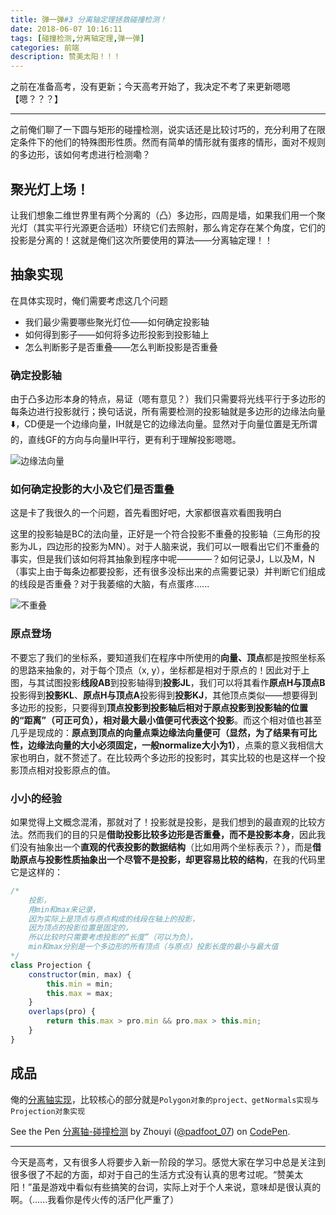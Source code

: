 ```yaml
---
title: 弹一弹#3 分离轴定理拯救碰撞检测！
date: 2018-06-07 10:16:11
tags: [碰撞检测,分离轴定理,弹一弹]
categories: 前端
description: 赞美太阳！！！
---
```


之前在准备高考，没有更新；今天高考开始了，我决定不考了来更新嗯嗯【嗯？？？】

------

之前俺们聊了一下圆与矩形的碰撞检测，说实话还是比较讨巧的，充分利用了在限定条件下的他们的特殊图形性质。然而有简单的情形就有蛋疼的情形，面对不规则的多边形，该如何考虑进行检测嘞？

## 聚光灯上场！

让我们想象二维世界里有两个分离的（凸）多边形，四周是墙，如果我们用一个聚光灯（其实平行光源更合适啦）环绕它们去照射，那么肯定存在某个角度，它们的投影是分离的！这就是俺们这次所要使用的算法——分离轴定理！！

## 抽象实现

在具体实现时，俺们需要考虑这几个问题

- 我们最少需要哪些聚光灯位——如何确定投影轴
- 如何得到影子——如何将多边形投影到投影轴上
- 怎么判断影子是否重叠——怎么判断投影是否重叠

### 确定投影轴

由于凸多边形本身的特点，易证（嗯有意见？）我们只需要将光线平行于多边形的每条边进行投影就行；换句话说，所有需要检测的投影轴就是多边形的边缘法向量⬇️，CD便是一个边缘向量，IH就是它的边缘法向量。显然对于向量位置是无所谓的，直线GF的方向与向量IH平行，更有利于理解投影嗯嗯。

![边缘法向量](https://hukua-blog.oss-cn-beijing.aliyuncs.com/markdown-imgs/%E5%88%86%E7%A6%BB%E8%BD%B4_%E8%BE%B9%E7%BC%98%E6%B3%95%E5%90%91%E9%87%8F.png)

### 如何确定投影的大小及它们是否重叠

这是卡了我很久的一个问题，首先看图好吧，大家都很喜欢看图我明白

这里的投影轴是BC的法向量，正好是一个符合投影不重叠的投影轴（三角形的投影为JL，四边形的投影为MN）。对于人脑来说，我们可以一眼看出它们不重叠的事实，但是我们该如何将其抽象到程序中呢————？如何记录J，L以及M，N（事实上由于每条边都要投影，还有很多没标出来的点需要记录）并判断它们组成的线段是否重叠？对于我萎缩的大脑，有点蛋疼......

![不重叠](https://hukua-blog.oss-cn-beijing.aliyuncs.com/markdown-imgs/%E5%88%86%E7%A6%BB%E8%BD%B4_%E4%B8%8D%E9%87%8D%E5%8F%A0.png)

### 原点登场

不要忘了我们的坐标系，要知道我们在程序中所使用的**向量、顶点**都是按照坐标系的思路来抽象的，对于每个顶点（x, y），坐标都是相对于原点的！因此对于上图，与其试图投影**线段AB**到投影轴得到**投影JL**，我们可以将其看作**原点H与顶点B**投影得到**投影KL**、**原点H与顶点A**投影得到**投影KJ**，其他顶点类似——想要得到多边形的投影，只要得到**顶点投影到投影轴后相对于原点投影到投影轴的位置的“距离”（可正可负），相对最大最小值便可代表这个投影**。而这个相对值也甚至几乎是现成的：**原点到顶点的向量点乘边缘法向量便可（显然，为了结果有可比性，边缘法向量的大小必须固定，一般normalize大小为1）**，点乘的意义我相信大家也明白，就不赘述了。在比较两个多边形的投影时，其实比较的也是这样一个投影顶点相对投影原点的值。

### 小小的经验

如果觉得上文概念混淆，那就对了！投影就是投影，是我们想到的最直观的比较方法。然而我们的目的只是**借助投影比较多边形是否重叠，而不是投影本身**，因此我们没有抽象出一个**直观的代表投影的数据结构**（比如用两个坐标表示？），而是**借助原点与投影性质抽象出一个尽管不是投影，却更容易比较的结构**，在我的代码里它是这样的：

```javascript
/* 
    投影，
    用min和max来记录，
    因为实际上是顶点与原点构成的线段在轴上的投影，
    因为顶点的投影位置是固定的，
    所以比较时只需要考虑投影的“长度”（可以为负），
    min和max分别是一个多边形的所有顶点（与原点）投影长度的最小与最大值
*/
class Projection {
    constructor(min, max) {
        this.min = min;
        this.max = max;
    }
    overlaps(pro) {
        return this.max > pro.min && pro.max > this.min;
    }
}
```

## 成品

俺的[分离轴实现](https://codepen.io/padfoot_07/full/pKyOYm)，比较核心的部分就是`Polygon对象的project、getNormals实现与Projection对象实现`

<p data-height="265" data-theme-id="0" data-slug-hash="pKyOYm" data-default-tab="js,result" data-user="padfoot_07" data-embed-version="2" data-pen-title="分离轴-碰撞检测" class="codepen">See the Pen <a href="https://codepen.io/padfoot_07/pen/pKyOYm/">分离轴-碰撞检测</a> by Zhouyi (<a href="https://codepen.io/padfoot_07">@padfoot_07</a>) on <a href="https://codepen.io">CodePen</a>.</p>
<script async src="https://static.codepen.io/assets/embed/ei.js"></script>

------

今天是高考，又有很多人将要步入新一阶段的学习。感觉大家在学习中总是关注到很多很了不起的方面，却对于自己的生活方式没有认真的思考过呢。“赞美太阳！”虽是游戏中看似有些搞笑的台词，实际上对于个人来说，意味却是很认真的啊。（......我看你是传火传的活尸化严重了）